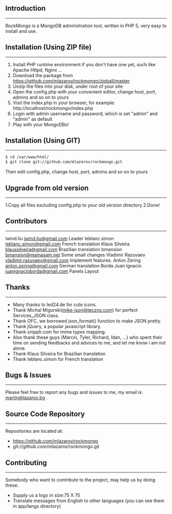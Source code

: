 ## Introduction
--------------------------------------
RockMongo is a MongoDB administration tool, written in PHP 5, very easy to install and use.


## Installation (Using ZIP file)
--------------------------------------
1. Install PHP runtime environment if you don't have one yet, such like Apache Httpd, Nginx ...
2. Download the package from https://github.com/mlazarov/rockmongo/zipball/master
3. Unzip the files into your disk, under root of your site
4. Open the config.php with your convenient editor, change host, port, admins and so on to yours
5. Visit the index.php in your browser, for example: http://localhost/rockmongo/index.php
6. Login with admin username and password, which is set "admin" and "admin" as default
7. Play with your MongoDBs!

## Installation (Using GIT)
--------------------------------------
```bash
$ cd /var/www/html/
$ git clone git://github.com/mlazarov/rockmongo.git
```

Then edit config.php, change host, port, admins and so on to yours

## Upgrade from old version
--------------------------------------
1.Copy all files excluding config.php to your old version directory
2.Done!


## Contributors
--------------------------------------

iwind.liu <iwind.liu@gmail.com> Leader
leblanc.simon <leblanc.simon@gmail.com> French translation
Klaus Silveira <klaussilveira@gmail.com> Brazilian translation
bmansion <bmansion@mamasam.net> Some small changes
Vladimir Razuvaev <vladimir.razuvaev@gmail.com> Implement features.
Anton Zering <anton.zering@gmail.com> German translation
Borda Juan Ignacio <juanignacioborda@gmail.com> Panels Layout


## Thanks
--------------------------------------
* Many thanks to led24.de for cute icons. 
* Thank Michal Migurski(<mike-json@teczno.com>) for perfect Services_JSON class.
* Thank OFC,  we borrowed json_format() function to make JSON pretty. 
* Thank jQuery, a popular javascript library.
* Thank snipplr.com for mime types mapping.
* Also thank these guys (Marcin, Tyler, Richard, Idan, ...) who spent their time on
  sending feedbacks and advices to me, and let me know i am not alone. 
* Thank Klaus Silveira for Brazilian translation
* Thank leblanc.simon for French translation

## Bugs & Issues
--------------------------------------
Please feel free to report any bugs and issues to me, my email is: martin@lazarov.bg .


## Source Code Repository
--------------------------------------
Repositories are located at: 

* https://github.com/mlazarov/rockmongo
* git://github.com/mlazarov/rockmongo.git


## Contributing
--------------------------------------
Somebody who want to contribute to the project, may help us by doing these:

* Supply us a logo in size:75 X 75
* Translate messages from English to other languages (you can see them in app/langs directory)
